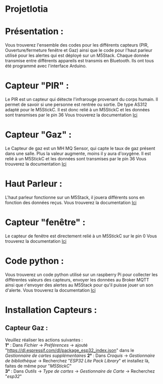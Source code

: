 # ProjetIotia

# Présentation :
Vous trouverez l'ensemble des codes pour les différents capteurs (PIR, Ouverture/fermeture fenêtre et Gaz) ainsi que le code pour l'haut parleur utilisé pour les alertes qui est déployé sur un M5Stack.
Chaque donnée transmise entre différents appareils est transmis en Bluetooth.
Ils ont tous été programmé avec l'interface Arduino. 

# Capteur "PIR" :  
Le PIR est un capteur qui détecte l'infrarouge provenant du corps humain. Il permet de savoir si une personne est rentrée ou sortie. De type AS312 adapté pour le M5StickC. Il est donc relié à un M5StickC et les données sont transmises par le pin 36
Vous trouverez la documentation [Ici](https://github.com/LENSAlex/ProjetIotia/blob/Code_Capteur/documentation/DocumentationPIR.adoc)

# Capteur "Gaz" : 
Le Capteur de gaz est un MH MQ Sensor, qui capte le taux de gaz présent dans une salle. Plus la valeur augmente, moins il y aura d'oxygène. Il est relié à un M5StickC et les données sont transmises par le pin 36
Vous trouverez la documentation [Ici](https://github.com/LENSAlex/ProjetIotia/blob/Code_Capteur/documentation/DocumentationGaz.adoc)

# Haut Parleur : 
L'haut parleur fonctionne sur un M5Stack, il jouera différents sons en fonction des données reçus. 
Vous trouverez la documentation [Ici](https://github.com/LENSAlex/ProjetIotia/blob/Code_Capteur/documentation/DocumentationHaut_parleur.adoc)

# Capteur "fenêtre" :
Le capteur de fenêtre est directement relié à un M5StickC sur le pin 0
Vous trouverez la documentation [Ici](https://github.com/LENSAlex/ProjetIotia/blob/Code_Capteur/documentation/DocumentationPorte.adoc)

# Code python : 
Vous trouverez un code python utilisé sur un raspberry Pi pour collecter les différentes valeurs des capteurs, envoyer les données au Broker MQTT ainsi que r'envoyer des alertes au M5Stack pour qu'il puisse jouer un son d'alerte. 
Vous trouverez la documentation [Ici](https://nodejs.org/en/)

# Installation Capteurs :
## Capteur Gaz :
Veuillez réaliser les actions suivantes :</br>
**1°** : Dans *Fichier* -> *Préférences* -> ajouté "https://dl.espressif.com/dl/package_esp32_index.json" dans le *Gestionnaire de cartes supplémentaires*
**2°** : Dans *Croquis* -> *Gestionnaire de bibliothèque* -> Recherchez "*ESP32 Lite Pack Library*" et installez là, faites de même pour "*M5StickC*"</br>
**3°** : Dans *Outils* -> *Type de cartes* -> *Gestionnaire de Carte* -> Recherchez "*esp32*"
 

